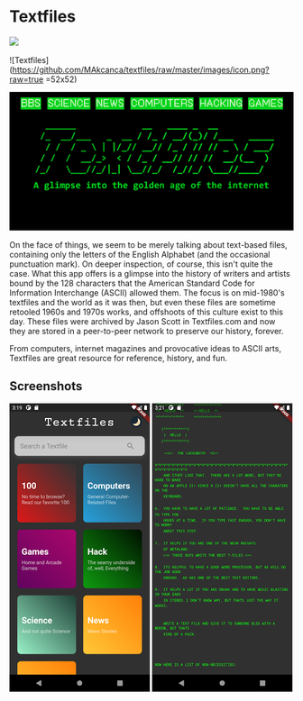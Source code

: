 # Textfiles
[![](https://img.shields.io/badge/project-IPFS-blue.svg?style=flat-square)](http://ipfs.io/)

![Textfiles](https://github.com/MAkcanca/textfiles/raw/master/images/icon.png?raw=true =52x52)

![Cover](https://github.com/MAkcanca/textfiles/raw/master/images/cover.png?raw=true)

On the face of things, we seem to be merely talking about text-based files, containing only the letters of the English Alphabet (and the occasional punctuation mark).
On deeper inspection, of course, this isn't quite the case. What this app offers is a glimpse into the history of writers and artists bound by the 128 characters that the American Standard Code for Information Interchange (ASCII) allowed them. The focus is on mid-1980's textfiles and the world as it was then, but even these files are sometime retooled 1960s and 1970s works, and offshoots of this culture exist to this day. These files were archived by Jason Scott in Textfiles.com and now they are stored in a peer-to-peer network to preserve our history, forever.

From computers, internet magazines and provocative ideas to ASCII arts, Textfiles are great resource for reference, history, and fun.

## Screenshots
![Screen 1](https://github.com/MAkcanca/textfiles/raw/master/images/1.png?raw=true)
![Screen 2](https://github.com/MAkcanca/textfiles/raw/master/images/2.png?raw=true)